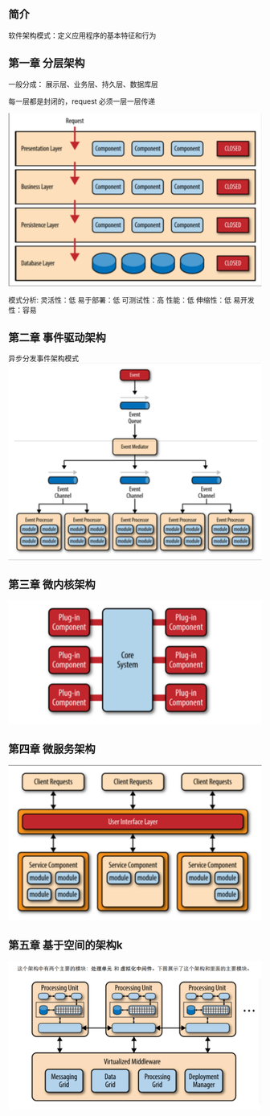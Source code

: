## 简介

软件架构模式：定义应用程序的基本特征和行为


## 第一章 分层架构

一般分成： 展示层、业务层、持久层、数据库层

每一层都是封闭的，request 必须一层一层传递

![](images/2024-06-07-07-45-12.png)

模式分析:
灵活性：低
易于部署：低
可测试性：高
性能：低
伸缩性：低
易开发性：容易

## 第二章 事件驱动架构

异步分发事件架构模式
![](images/2024-06-07-07-45-35.png)
## 第三章 微内核架构

![](images/2024-06-07-07-46-04.png)
## 第四章 微服务架构

![](images/2024-06-07-07-46-44.png)
## 第五章 基于空间的架构k
![](images/2024-06-07-07-46-58.png)